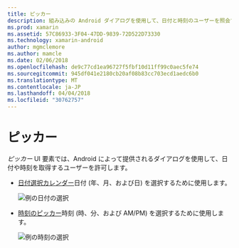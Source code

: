 ```yaml
---
title: ピッカー
description: 組み込みの Android ダイアログを使用して、日付と時刻のユーザーを照会するには
ms.prod: xamarin
ms.assetid: 57C86933-3F04-47DD-9839-72D522D73330
ms.technology: xamarin-android
author: mgmclemore
ms.author: mamcle
ms.date: 02/06/2018
ms.openlocfilehash: de9c77cd1ea96727f5fbf10d11ff99c0aec5fe74
ms.sourcegitcommit: 945df041e2180cb20af08b83cc703ecd1aedc6b0
ms.translationtype: MT
ms.contentlocale: ja-JP
ms.lasthandoff: 04/04/2018
ms.locfileid: "30762757"
---
```

# <a name="pickers"></a>ピッカー


*ピッカー* UI 要素では、Android によって提供されるダイアログを使用して、日付や時刻を取得するユーザーを許可します。

-   [日付選択カレンダー](~/android/user-interface/controls/pickers/date-picker.md)日付 (年、月、および日) を選択するために使用します。

    ![例の日付の選択](images/date-picker.png)

-   [時刻のピッカー](~/android/user-interface/controls/pickers/time-picker.md)時刻 (時、分、および AM/PM) を選択するために使用します。

    ![例の時刻の選択](images/time-picker.png)
